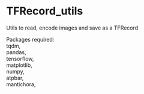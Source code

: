 # TFRecord_utils
Utils to read, encode images and save as a TFRecord

Packages required:<br>
tqdm,<br>
pandas,<br>
tensorflow,<br>
matplotlib,<br>
numpy,<br>
atpbar,<br>
mantichora,<br>
